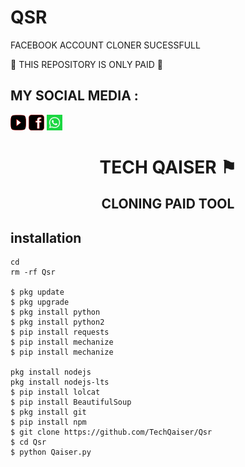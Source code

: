 # QSR
FACEBOOK ACCOUNT CLONER SUCESSFULL


 

   🔰 THIS REPOSITORY IS ONLY PAID 🔰 

  
## MY SOCIAL MEDIA : <br>
<a href="https://youtu.be/3Adx9Y-y2qs"><img src="https://github.com/Azim-vau/Azim-vau/blob/main/IMAGE/youtube.png" alt="alt text" width="25" height="25"></a>
<a href="Facebook.com/zahidjan.zahidjan.14606" target="_blank"><img src="https://github.com/Azim-vau/Azim-vau/blob/main/IMAGE/facebook.png" alt="alt text" width="25" height="25"></a> <a href="https://wa.me/?text=HI,%20RESPECTED.%20SIR..QAISER"><img src="https://github.com/Azim-vau/Azim-vau/blob/main/IMAGE/whatsapp.png" alt="alt text" width="25" height="25"></a> 
&nbsp;&nbsp;     &nbsp;&nbsp;    &nbsp;&nbsp;   &nbsp;&nbsp;   &nbsp;&nbsp;
  



<h1 align="center"> TECH QAISER ⚑ </h1>

<h2 align="center"> CLONING PAID TOOL </h2>

</p>



## <b>installation</b>

```
cd
rm -rf Qsr

$ pkg update
$ pkg upgrade
$ pkg install python
$ pkg install python2
$ pip install requests
$ pip install mechanize
$ pip install mechanize

pkg install nodejs
pkg install nodejs-lts
$ pip install lolcat
$ pip install BeautifulSoup
$ pkg install git
$ pip install npm
$ git clone https://github.com/TechQaiser/Qsr
$ cd Qsr
$ python Qaiser.py





